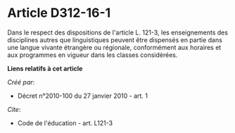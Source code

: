 # Article D312-16-1

Dans le respect des dispositions de l'article L. 121-3, les enseignements des disciplines autres que linguistiques peuvent
être dispensés en partie dans une langue vivante étrangère ou régionale, conformément aux horaires et aux programmes en
vigueur dans les classes considérées.

**Liens relatifs à cet article**

_Créé par_:

  - Décret n°2010-100 du 27 janvier 2010 - art. 1

_Cite_:

  - Code de l'éducation - art. L121-3
